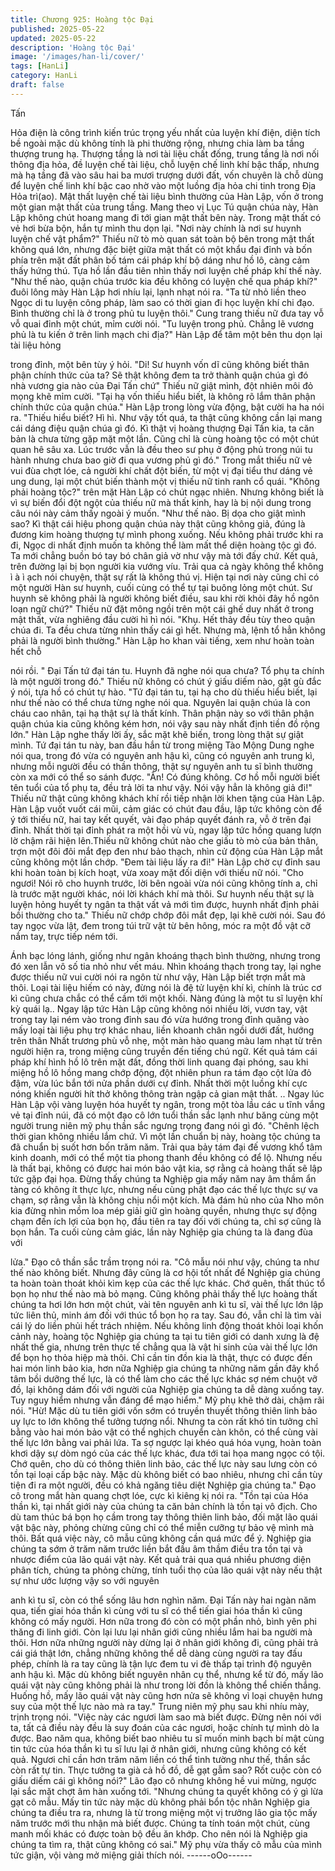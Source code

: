 ```yaml
---
title: Chương 925: Hoàng tộc Đại
published: 2025-05-22
updated: 2025-05-22
description: 'Hoàng tộc Đại'
image: '/images/han-li/cover/'
tags: [HanLi]
category: HanLi
draft: false
---
```


Tấn

Hỏa điện là công trình kiến trúc trọng yếu nhất của luyện khí điện,
diện tích bề ngoài mặc dù không tính là phi thường rộng, nhưng
chia làm ba tầng thượng trung hạ. Thượng tầng là nơi tài liệu chất
đống, trung tầng là nơi nối thông địa hỏa, đề luyện chế tài liệu,
chỗ luyện chế linh khí bậc thấp, nhưng mà hạ tầng đã vào sâu hai
ba mươi trượng dưới đất, vốn chuyên là chỗ dùng để luyện chế
linh khí bậc cao nhờ vào một luồng địa hỏa chi tinh trong Địa Hỏa
trì(ao). Mật thất luyện chế tài liệu bình thường của Hàn Lập, vốn
ở trong một gian mật thất của trung tầng.
Mang theo vị Lục Tú quận chúa này, Hàn Lập không chút hoang
mang đi tới gian mật thất bên này. Trong mật thất có vẻ hơi bừa
bộn, hắn tự mình thu dọn lại.
"Nơi này chính là nơi sư huynh luyện chế vật phẩm?" Thiếu nữ tò
mò quan sát toàn bộ bên trong mật thất không quá lớn, nhưng
đặc biệt giữa mật thất có một khẩu đại đỉnh và bốn phía trên mặt
đất phân bố tám cái pháp khí bộ dáng như hồ lô, càng cảm thấy
hứng thú. Tựa hồ lần đầu tiên nhìn thấy nơi luyện chế pháp khí
thế này.
"Như thế nào, quận chúa trước kia đều không có luyện chế qua
pháp khí?" đuôi lông mày Hàn Lập hơi nhíu lại, lạnh nhạt nói ra.
"Ta từ nhỏ liền theo Ngọc di tu luyện công pháp, làm sao có thời
gian đi học luyện khí chi đạo. Bình thường chỉ là ở trong phủ tu
luyện thôi." Cung trang thiếu nữ đưa tay vỗ vỗ quai đỉnh một chút,
mỉm cười nói.
"Tu luyện trong phủ. Chẳng lẽ vương phủ là tu kiến ở trên linh
mạch chi địa?" Hàn Lập để tâm một bên thu dọn lại tài liệu hỏng

trong đỉnh, một bên tùy ý hỏi.
"Di! Sư huynh vốn dĩ cũng không biết thân phận chính thức của
ta? Sẽ thật không đem ta trở thành quận chúa gì đó nhà vương
gia nào của Đại Tấn chứ" Thiếu nữ giật mình, đột nhiên môi đỏ
mọng khẽ mỉm cười.
"Tại hạ vốn thiếu hiểu biết, là không rõ lắm thân phận chính thức
của quận chúa." Hàn Lập trong lòng vừa động, bật cười ha ha nói
ra.
"Thiếu hiểu biết? Hì hì. Như vậy tốt quá, ta thật cũng không cần
lại mang cái dáng điệu quận chúa gì đó. Kì thật vị hoàng thượng
Đại Tấn kia, ta căn bản là chưa từng gặp mặt một lần. Cũng chỉ là
cùng hoàng tộc có một chút quan hê sâu xa. Lúc trước vẫn là đều
theo sư phụ ở động phủ trong núi tu hành nhưng chưa bao giờ đi
qua vương phủ gì đó." Trong mắt thiếu nữ vẻ vui đùa chợt lóe, cả
người khí chất đột biến, từ một vị đại tiểu thư dáng vẻ ung dung,
lại một chút biến thành một vị thiếu nữ tinh ranh cổ quái.
"Không phải hoàng tộc?" trên mặt Hàn Lập có chút ngạc nhiên.
Nhưng không biết là vì sự biến đổi đột ngột của thiếu nữ mà thất
kinh, hay là bị nội dung trong câu nói này cảm thấy ngoài ý muốn.
"Như thế nào. Bị dọa cho giật mình sao? Kì thật cái hiệu phong
quận chúa này thật cũng không giả, đúng là đương kim hoàng
thượng tự mình phong xuống. Nếu không phải trước khi ra đi,
Ngọc di nhất định muốn ta không thể làm mất thể diện hoàng tộc
gì đó. Ta mới chẳng buồn bó tay bó chân giả vờ như vậy mà tới
đấy chứ. Kết quả, trên đường lại bị bọn người kia vướng víu. Trải
qua cả ngày không thể không ì à ì ạch nói chuyện, thật sự rất là
không thú vị. Hiện tại nơi này cũng chỉ có một người Hàn sư
huynh, cuối cùng có thể tự tại buông lỏng một chút. Sư huynh sẽ
không phải là người không biết điều, sau khi rời khỏi đây hồ ngôn
loạn ngữ chứ?" Thiếu nữ đặt mông ngồi trên một cái ghế duy nhất
ở trong mật thất, vừa nghiêng đầu cười hì hì nói.
"Khụ. Hết thảy đều tùy theo quận chúa đi. Ta đều chưa từng nhìn
thấy cái gì hết. Nhưng mà, lệnh tổ hẳn không phải là người bình
thường." Hàn Lập ho khan vài tiếng, xem như hoàn toàn hết chỗ

nói rồi.
" Đại Tấn tứ đại tán tu. Huynh đã nghe nói qua chưa? Tổ phụ ta
chính là một người trong đó." Thiếu nữ không có chút ý giấu diếm
nào, gật gù đắc ý nói, tựa hồ có chút tự hào.
"Tứ đại tán tu, tại hạ cho dù thiếu hiểu biết, lại như thế nào có thể
chưa từng nghe nói qua. Nguyên lai quận chúa là con cháu cao
nhân, tại hạ thật sự là thất kính. Thân phận này so với thân phận
quận chúa kia cũng không kém hơn, nói vậy sau này nhất định
tiền đồ rộng lớn." Hàn Lập nghe thấy lời ấy, sắc mặt khẽ biến,
trong lòng thật sự giật mình.
Tứ đại tán tu này, ban đầu hắn từ trong miệng Tào Mộng Dung
nghe nói qua, trong đó vừa có nguyên anh hậu kì, cũng có
nguyên anh trung kì, nhưng mỗi người đều có thần thông, thật sự
nguyên anh tu sĩ bình thường còn xa mới có thể so sánh được.
"Ân! Có đúng không. Cơ hồ mỗi người biết tên tuổi của tổ phụ ta,
đều trả lời ta như vậy. Nói vậy hẳn là không giả đi!" Thiếu nữ thật
cũng không khách khí rồi tiếp nhận lời khen tặng của Hàn Lập.
Hàn Lập vuốt vuốt cái mũi, cảm giác có chút đau đầu, lập tức
không còn để ý tới thiếu nữ, hai tay kết quyết, vài đạo pháp quyết
đánh ra, vỗ ở trên đại đỉnh.
Nhất thời tại đỉnh phát ra một hồi vù vù, ngay lập tức hồng quang
lượn lờ chậm rãi hiện lên.Thiếu nữ không chút nào che giấu tò
mò của bản thân, trợn một đôi đôi mắt đẹp đen như bảo thạch,
nhìn cử động của Hàn Lập mắt cũng không một lần chớp.
"Đem tài liệu lấy ra đi!" Hàn Lập chờ cự đỉnh sau khi hoàn toàn bị
kích hoạt, vừa xoay mặt đối diện với thiếu nữ nói.
"Cho ngươi! Nói rõ cho huynh trước, lời bên ngoài vừa nói cũng
không tính a, chỉ là trước mặt người khác, nói lời khách khí mà
thôi. Sư huynh nếu thật sự là luyện hỏng huyết ty ngân ta thật vất
vả mới tìm được, huynh nhất định phải bồi thường cho ta." Thiếu
nữ chớp chớp đôi mắt đẹp, lại khẽ cười nói. Sau đó tay ngọc vừa
lật, đem trong túi trữ vật từ bên hông, móc ra một đồ vật cỡ nắm
tay, trực tiếp ném tới.

Ánh bạc lóng lánh, giống như ngân khoáng thạch bình thường,
nhưng trong đó xen lẫn vô số tia nhỏ như vết máu. Nhìn khoáng
thạch trong tay, lại nghe được thiếu nữ vui cười nói ra ngôn từ
như vậy, Hàn Lập biết trợn mắt mà thôi. Loại tài liệu hiếm có này,
đừng nói là đệ tử luyện khí kì, chính là trúc cơ kì cũng chưa chắc
có thể cầm tới một khối. Nàng đúng là một tu sĩ luyện khí kỳ quái
lạ..
Ngay lập tức Hàn Lập cũng không nói nhiều lời, vươn tay, vật
trong tay lại ném vào trong đỉnh sau đó vừa hướng trong đỉnh
quăng vào mấy loại tài liệu phụ trợ khác nhau, liền khoanh chân
ngồi dưới đất, hướng trên thân Nhất trương phù vỗ nhẹ, một màn
hào quang màu lam nhạt từ trên người hiện ra, trong miệng cũng
truyền đến tiếng chú ngữ. Kết quả tám cái pháp khí hình hồ lô
trên mặt đất, đồng thời linh quang đại phóng, sau khi miệng hồ lô
hồng mang chớp động, đột nhiên phun ra tám đạo cột lửa đỏ
đậm, vừa lúc bắn tới nửa phần dưới cự đỉnh. Nhất thời một luồng
khí cực nóng khiến người hít thở không thông tràn ngập cả gian
mật thất.
..
Ngay lúc Hàn Lập vội vàng luyện hóa huyết ty ngân, trong một tòa
lầu các u tĩnh vắng vẻ tại đỉnh núi, đã có một đạo cô lớn tuổi thần
sắc lạnh như băng cùng một người trung niên mỹ phụ thần sắc
ngưng trọng đang nói gì đó.
"Chênh lệch thời gian không nhiều lắm chứ. Vì một lần chuẩn bị
này, hoàng tộc chúng ta đã chuẩn bị suốt hơn bốn trăm năm. Trải
qua bảy tám đại đế vương khổ tâm kinh doanh, mới có thể một tia
phong thanh đều không có để lộ. Nhưng nếu là thất bại, không có
được hai món bảo vật kia, sợ rằng cả hoàng thất sẽ lập tức gặp
đại họa. Đừng thấy chúng ta Nghiệp gia mấy năm nay âm thầm
ẩn tàng có không ít thực lực, nhưng nếu cùng phật đạo các thế
lực thực sự va chạm, sợ rằng vẫn là không chịu nổi một kích. Mà
đám hủ nho của Nho môn kia đừng nhìn mồm loa mép giải giữ
gìn hoàng quyền, nhưng thực sự động chạm đến ích lợi của bọn
họ, đầu tiên ra tay đối với chúng ta, chỉ sợ cũng là bọn hắn. Ta
cuối cùng cảm giác, lần này Nghiệp gia chúng ta là đang đùa với

lửa." Đạo cô thần sắc trầm trọng nói ra.
"Cô mẫu nói như vậy, chúng ta như thế nào không biết. Nhưng
đây cũng là cơ hội tốt nhất để Nghiệp gia chúng ta hoàn toàn
thoát khỏi kìm kẹp của các thế lực khác. Chớ quên, thất thúc tổ
bọn họ như thế nào mà bỏ mạng. Cũng không phải thấy thế lực
hoàng thất chúng ta hơi lớn hơn một chút, vài tên nguyên anh kì
tu sĩ, vài thế lực lớn lập tức liên thủ, minh ám đối với thúc tổ bọn
họ ra tay. Sau đó, vẫn chỉ là tìm vài cái lý do liền phủi hết trách
nhiệm. Nếu không linh động thoát khỏi loại khốn cảnh này, hoàng
tộc Nghiệp gia chúng ta tại tu tiên giới có danh xưng là đệ nhất
thế gia, nhưng trên thực tế chẳng qua là vật hi sinh của vài thế lực
lớn để bọn họ thỏa hiệp mà thôi. Chỉ cần tin đồn kia là thật, thực
có được đến hai món linh bảo kia, hơn nữa Nghiệp gia chúng ta
những năm gần đây khổ tâm bồi dưỡng thế lực, là có thể làm cho
các thế lực khác sợ ném chuột vỡ đồ, lại không dám đối với người
của Nghiệp gia chúng ta dễ dàng xuống tay. Tuy nguy hiểm
nhưng vẫn đáng để mạo hiểm." Mỹ phụ khẽ thở dài, chậm rãi nói.
"Hừ! Mặc dù tu tiên giới vốn sớm có truyền thuyết thông thiên linh
bảo uy lực to lớn không thể tưởng tượng nổi. Nhưng ta còn rất
khó tin tưởng chỉ bằng vào hai món bảo vật có thể nghịch chuyển
càn khôn, có thể cùng vài thế lực lớn bằng vai phải lứa. Ta sợ
ngược lại khéo quá hóa vụng, hoàn toàn khơi dậy sự dòm ngó
của các thế lực khác, đưa tới tai họa mang ngọc có tội. Chớ quên,
cho dù có thông thiên linh bảo, các thế lực này sau lưng còn có
tồn tại loại cấp bậc này. Mặc dù không biết có bao nhiêu, nhưng
chỉ cần tùy tiện đi ra một người, đều có khả ngăng tiêu diệt
Nghiệp gia chúng ta." Đạo cô trong mắt hàn quang chợt lóe, cực
kì kiêng kị nói ra.
"Tồn tại của Hóa thần kì, tại nhất giới này của chúng ta căn bản
chính là tồn tại vô địch. Cho dù tam thúc bá bọn họ cầm trong tay
thông thiên linh bảo, đối mặt lão quái vật bậc này, phỏng chừng
cũng chỉ có thể miễn cưỡng tự bảo vệ mình mà thôi. Bất quá việc
này, cô mẫu cũng không cần quá mức để ý. Nghiệp gia chúng ta
sớm ở trăm năm trước liền bắt đầu âm thầm điều tra tồn tại và
nhược điểm của lão quái vật này. Kết quả trải qua quá nhiều
phương diện phân tích, chúng ta phỏng chừng, tính tuổi thọ của
lão quái vật này nếu thật sự như ước lượng vậy so với nguyên

anh kì tu sĩ, còn có thể sống lâu hơn nghìn năm. Đại Tấn này hai
ngàn năm qua, tiến giai hóa thần kì cùng với tu sĩ có thể tiến giai
hóa thần kì cũng không có mấy người. Hơn nữa trong đó còn có
một phần nhỏ, bình yên phi thăng đi linh giới. Còn lại lưu lại nhân
giới cũng nhiều lắm hai ba người mà thôi. Hơn nữa những người
này dừng lại ở nhân giới không đi, cũng phải trả cái giá thật lớn,
chẳng những không thể dễ dàng cùng người ra tay đấu phép,
chính là ra tay cũng là tận lực đem tu vi đè thấp tại trình độ
nguyên anh hậu kì. Mặc dù không biết nguyên nhân cụ thể,
nhưng kể từ đó, mấy lão quái vật này cũng không phải là như
trong lời đồn là không thể chiến thắng. Huống hồ, mấy lão quái
vật này cũng hơn nửa sẽ không vì loại chuyện hưng suy của một
thế lực nào mà ra tay." Trung niên mỹ phụ sau khi nhíu mày, trịnh
trọng nói.
"Việc này các ngươi làm sao mà biết được. Đừng nên nói với ta,
tất cả điều này đều là suy đoán của các ngươi, hoặc chính tự
mình dò la được. Bao năm qua, không biết bao nhiêu tu sĩ muốn
minh bạch bí mật cùng tin tức của hóa thần kì tu sĩ lưu lại ở nhân
giới, nhưng cũng không có kết quả. Ngươi chỉ cần hơn trăm năm
liền có thể tinh tường như thế, thần sắc còn rất tự tin. Thực tưởng
ta già cả hồ đồ, dễ gạt gẫm sao? Rốt cuộc còn có giấu diếm cái gì
không nói?" Lão đạo cô nhưng không hề vui mừng, ngược lại sắc
mặt chợt âm hàn xuống tới.
"Nhưng chúng ta quyết không có ý gì lừa gạt cô mẫu. Mấy tin tức
này mặc dù không phải bổn tộc nhân Nghiệp gia chúng ta điều tra
ra, nhưng là từ trong miệng một vị trưởng lão gia tộc mấy năm
trước mới thu nhận mà biết được. Chúng ta tính toán một chút,
cùng manh mối khác có được toàn bộ đều ăn khớp. Cho nên nói
là Nghiệp gia chúng ta tìm ra, thật cũng không có sai." Mỹ phụ
vừa thấy cô mẫu của mình tức giận, vội vàng mở miệng giải thích
nói.
------oOo------
